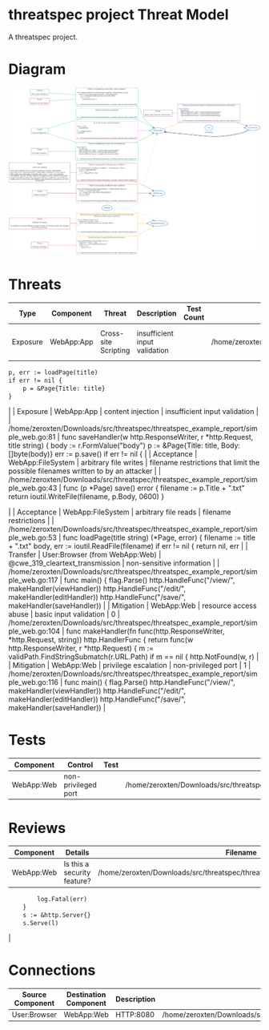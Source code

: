 # threatspec project Threat Model

A threatspec project.


# Diagram
![Threat Model Diagram](ThreatModel.md.png)


# Threats

| Type | Component | Threat | Description | Test Count | File | Source |
| ---- | --------- | ------ | ----------- | ---------- | ---- | ------ |
| Exposure | WebApp:App | Cross-site Scripting | insufficient input validation | | /home/zeroxten/Downloads/src/threatspec/threatspec_example_report/simple_web.go:72 | func editHandler(w http.ResponseWriter, r *http.Request, title string) {
    p, err := loadPage(title)
    if err != nil {
        p = &Page{Title: title}
    }
 |
| Exposure | WebApp:App | content injection | insufficient input validation | | /home/zeroxten/Downloads/src/threatspec/threatspec_example_report/simple_web.go:81 | func saveHandler(w http.ResponseWriter, r *http.Request, title string) {
    body := r.FormValue("body")
    p := &Page{Title: title, Body: []byte(body)}
    err := p.save()
    if err != nil {
 |
| Acceptance | WebApp:FileSystem | arbitrary file writes | filename restrictions that limit the possible filenames written to by an attacker | | /home/zeroxten/Downloads/src/threatspec/threatspec_example_report/simple_web.go:43 | func (p *Page) save() error {
    filename := p.Title + ".txt"
    return ioutil.WriteFile(filename, p.Body, 0600)
}

 |
| Acceptance | WebApp:FileSystem | arbitrary file reads | filename restrictions | | /home/zeroxten/Downloads/src/threatspec/threatspec_example_report/simple_web.go:53 | func loadPage(title string) (*Page, error) {
    filename := title + ".txt"
    body, err := ioutil.ReadFile(filename)
    if err != nil {
        return nil, err
 |
| Transfer | User:Browser (from WebApp:Web) | @cwe_319_cleartext_transmission | non-sensitive information | | /home/zeroxten/Downloads/src/threatspec/threatspec_example_report/simple_web.go:117 | func main() {
    flag.Parse()
    http.HandleFunc("/view/", makeHandler(viewHandler))
    http.HandleFunc("/edit/", makeHandler(editHandler))
    http.HandleFunc("/save/", makeHandler(saveHandler))
 |
| Mitigation | WebApp:Web | resource access abuse | basic input validation | 0 | /home/zeroxten/Downloads/src/threatspec/threatspec_example_report/simple_web.go:104 | func makeHandler(fn func(http.ResponseWriter, *http.Request, string)) http.HandlerFunc {
    return func(w http.ResponseWriter, r *http.Request) {
        m := validPath.FindStringSubmatch(r.URL.Path)
        if m == nil {
            http.NotFound(w, r)
 |
| Mitigation | WebApp:Web | privilege escalation | non-privileged port | 1 | /home/zeroxten/Downloads/src/threatspec/threatspec_example_report/simple_web.go:116 | func main() {
    flag.Parse()
    http.HandleFunc("/view/", makeHandler(viewHandler))
    http.HandleFunc("/edit/", makeHandler(editHandler))
    http.HandleFunc("/save/", makeHandler(saveHandler))
 |


# Tests

| Component | Control | Test | File |
| --------- | ------- | ---- | ---- |
| WebApp:Web | non-privileged port |  | /home/zeroxten/Downloads/src/threatspec/threatspec_example_report/simple_web.go:142 |


# Reviews

| Component | Details | Filename | Line | Code |
| --------- | ------- | -------- | ---- | ---- |
| WebApp:Web | Is this a security feature? | /home/zeroxten/Downloads/src/threatspec/threatspec_example_report/simple_web.go | 129 |         if err != nil {
            log.Fatal(err)
        }
        s := &http.Server{}
        s.Serve(l)
 |


# Connections

| Source Component | Destination Component | Description | File | Source |
| ---------------- | --------------------- | ----------- | ---- | ------ |
| User:Browser | WebApp:Web | HTTP:8080 | /home/zeroxten/Downloads/src/threatspec/threatspec_example_report/simple_web.go:138 |  |
